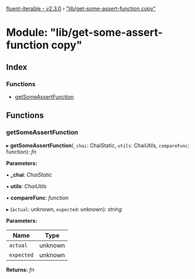 [fluent-iterable - v2.3.0](../README.md) › ["lib/get-some-assert-function copy"](_lib_get_some_assert_function_copy_.md)

# Module: "lib/get-some-assert-function copy"

## Index

### Functions

* [getSomeAssertFunction](_lib_get_some_assert_function_copy_.md#getsomeassertfunction)

## Functions

###  getSomeAssertFunction

▸ **getSomeAssertFunction**(`_chai`: ChaiStatic, `utils`: ChaiUtils, `compareFunc`: function): *fn*

**Parameters:**

▪ **_chai**: *ChaiStatic*

▪ **utils**: *ChaiUtils*

▪ **compareFunc**: *function*

▸ (`actual`: unknown, `expected`: unknown): *string*

**Parameters:**

Name | Type |
------ | ------ |
`actual` | unknown |
`expected` | unknown |

**Returns:** *fn*
